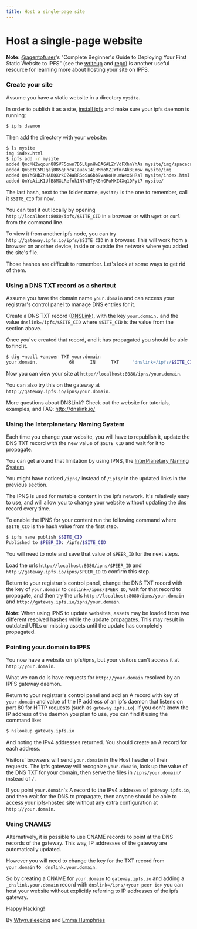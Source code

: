 ```yaml
---
title: Host a single-page site
---
```


# Host a single-page website

**Note:** [@agentofuser](https://github.com/agentofuser/)'s "Complete Beginner's Guide to Deploying Your First Static Website to IPFS" (see the [writeup](https://interplanetarygatsby.com/ipfs-deploy/) and [repo](https://github.com/agentofuser/ipfs-deploy)) is another useful resource for learning more about hosting your site on IPFS.

### Create your site

Assume you have a static website in a directory `mysite`.

In order to publish it as a site, [install ipfs](https://docs.ipfs.io/guides/guides/install/) and make sure your ipfs daemon is running:

```bash
$ ipfs daemon
```

Then add the directory with your website:

```bash
$ ls mysite
img index.html
$ ipfs add -r mysite
added QmcMN2wqoun88SVF5own7D5LUpnHwDA6ALZnVdFXhnYhAs mysite/img/spacecat.jpg
added QmS8tC5NJqajBB5qFhcA1auav14iHMnoMZJWfmr4k3EY6w mysite/img
added QmYh6HbZhHABQXrkQZ4aRRSoSa6bb9vaKoHeumWex6HRsT mysite/index.html
added QmYeAiiK1UfB8MGLRefok1N7vBTyX8hGPuMXZ4Xq1DPyt7 mysite/
```

The last hash, next to the folder name, `mysite/` is the one to remember, call it
`$SITE_CID` for now.

You can test it out locally by opening `http://localhost:8080/ipfs/$SITE_CID`
in a browser or with `wget` or `curl` from the command line.

To view it from another ipfs node, you can try `http://gateway.ipfs.io/ipfs/$SITE_CID`
in a browser. This will work from a browser on another device, inside or outside the network
where you added the site's file.

Those hashes are difficult to remember. Let's look at some ways to get rid of them.

### Using a DNS TXT record as a shortcut

Assume you have the domain name `your.domain` and can access your registrar's
control panel to manage DNS entries for it.

Create a DNS TXT record ([DNSLink](https://docs.ipfs.io/guides/concepts/dnslink/)), with the key `your.domain.` and the value
`dnslink=/ipfs/$SITE_CID` where `$SITE_CID` is the value from the section above.

Once you've created that record, and it has propagated you should be able to find it.

```bash
$ dig +noall +answer TXT your.domain
your.domain.            60      IN      TXT     "dnslink=/ipfs/$SITE_CID"
```

Now you can view your site at `http://localhost:8080/ipns/your.domain`.

You can also try this on the gateway at `http://gateway.ipfs.io/ipns/your.domain`.

More questions about DNSLink? Check out the website for tutorials, examples, and FAQ: http://dnslink.io/

### Using the Interplanetary Naming System

Each time you change your website, you will have to republish it, update the DNS TXT
record with the new value of `$SITE_CID` and wait for it to propagate.

You can get around that limitation by using IPNS, the [InterPlanetary Naming System](https://docs.ipfs.io/guides/concepts/ipns/).

You might have noticed `/ipns/` instead of `/ipfs/` in the updated links in the previous
section.

The IPNS is used for mutable content in the ipfs network. It's relatively easy to use,
and will allow you to change your website without updating the dns record every time.

To enable the IPNS for your content run the following command where `$SITE_CID` is the
hash value from the first step.

```bash
$ ipfs name publish $SITE_CID
Published to $PEER_ID: /ipfs/$SITE_CID
```

You will need to note and save that value of `$PEER_ID` for the next steps.

Load the urls `http://localhost:8080/ipns/$PEER_ID` and
`http://gateway.ipfs.io/ipns/$PEER_ID` to confirm this step.

Return to your registrar's control panel, change the DNS TXT record with the
key of `your.domain` to `dnslink=/ipns/$PEER_ID`, wait for that record
to propagate, and then try the urls `http://localhost:8080/ipns/your.domain`
and `http://gateway.ipfs.io/ipns/your.domain`.

**Note:** When using IPNS to update websites, assets may be loaded from two different
resolved hashes while the update propagates. This may result in outdated URLs
or missing assets until the update has completely propagated.

### Pointing your.domain to IPFS

You now have a website on ipfs/ipns, but your visitors can't access it at
`http://your.domain`.

What we can do is have requests for `http://your.domain` resolved by an
IPFS gateway daemon.

Return to your registrar's control panel and add an A record with key of `your.domain`
and value of the IP address of an ipfs daemon that listens on port 80 for HTTP requests
(such as `gateway.ipfs.io`). If you don't know the IP address of the daemon
you plan to use, you can find it using the command like:

```bash
$ nslookup gateway.ipfs.io
```

And noting the IPv4 addresses returned. You should create an A record for each address.

Visitors' browsers will send `your.domain` in the Host header of their requests.
The ipfs gateway will recognize `your.domain`, look up the value of the DNS TXT for your domain,
then serve the files in `/ipns/your.domain/` instead of `/`.

If you point `your.domain`'s A record to the IPv4 addreses of `gateway.ipfs.io`, and
then wait for the DNS to propagate, then anyone should be able to access your
ipfs-hosted site without any extra configuration at `http://your.domain`.

### Using CNAMES

Alternatively, it is possible to use CNAME records to point at the DNS records
of the gateway. This way, IP addresses of the gateway are automatically
updated.

However you will need to change the key for the TXT record from
`your.domain` to `_dnslink.your.domain`.

So by creating a CNAME for `your.domain` to `gateway.ipfs.io` and adding a
`_dnslink.your.domain` record with `dnslink=/ipns/<your peer id>` you can host
your website without explicitly referring to IP addresses of the ipfs gateway.

Happy Hacking!

By
[Whyrusleeping](https://github.com/whyrusleeping) and
[Emma Humphries](https://github.com/emceeaich)
